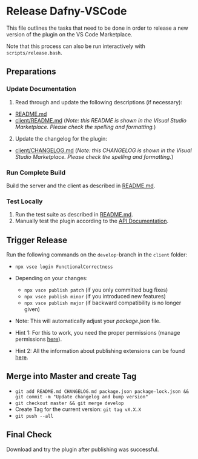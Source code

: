 # Release Dafny-VSCode

This file outlines the tasks that need to be done in order to release a new version of the plugin on the VS Code Marketplace.

Note that this process can also be run interactively with `scripts/release.bash`.

## Preparations

### Update Documentation

1. Read through and update the following descriptions (if necessary):
  * [README.md](README.md)
  * [client/README.md](client/README.md) (_Note: this README is shown in the Visual Studio Marketplace. Please check the spelling and formatting._)
2. Update the changelog for the plugin:
  * [client/CHANGELOG.md](client/CHANGELOG.md) (_Note: this CHANGELOG is shown in the Visual Studio Marketplace. Please check the spelling and formatting._)
  
### Run Complete Build

Build the server and the client as described in [README.md](README.md).

### Test Locally

1. Run the test suite as described in [README.md](README.md).
2. Manually test the plugin according to the [API Documentation](https://github.com/DafnyVSCode/apiDocumentation).

## Trigger Release

Run the following commands on the `develop`-branch in the `client` folder:

* `npx vsce login FunctionalCorrectness`
* Depending on your changes:
  * `npx vsce publish patch` (if you only committed bug fixes)
  * `npx vsce publish minor` (if you introduced new features)
  * `npx vsce publish major` (if backward compatibility is no longer given)

* Note: This will automatically adjust your _package.json_ file.
* Hint 1: For this to work, you need the proper permissions (manage permissions [here](https://marketplace.visualstudio.com/manage/publishers/FunctionalCorrectness?auth_redirect=True)).
* Hint 2: All the information about publishing extensions can be found [here](https://code.visualstudio.com/docs/extensions/publish-extension).

## Merge into Master and create Tag

* `git add README.md CHANGELOG.md package.json package-lock.json && git commit -m "Update changelog and bump version"`
* `git checkout master && git merge develop`
* Create Tag for the current version: `git tag vX.X.X`
* `git push --all`

## Final Check

Download and try the plugin after publishing was successful.
